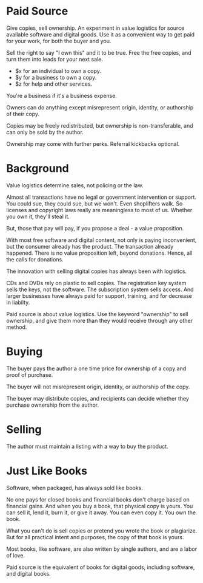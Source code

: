 # Paid Source

Give copies, sell ownership. An experiment in value logistics for source available software and digital goods. Use it as a convenient way to get paid for your work, for both the buyer and you.

Sell the right to say "I own this" and it to be true. Free the free copies, and turn them into leads for your next sale. 

- $x for an individual to own a copy.
- $y for a business to own a copy.
- $z for help and other services.

You're a business if it's a business expense.

Owners can do anything except misrepresent origin, identity, or authorship of their copy.

Copies may be freely redistributed, but ownership is non-transferable, and can only be sold by the author. 

Ownership may come with further perks. Referral kickbacks optional.

# Background

Value logistics determine sales, not policing or the law.

Almost all transactions have no legal or government intervention or support. You could sue, they could sue, but we won't. Even shoplifters walk. So licenses and copyright laws really are meaningless to most of us. Whether you own it, they'll steal it. 

But, those that pay will pay, if you propose a deal - a value proposition.

With most free software and digital content, not only is paying inconvenient, but the consumer already has the product. The transaction already happened. There is no value proposition left, beyond donations. Hence, all the calls for donations.

The innovation with selling digital copies has always been with logistics. 

CDs and DVDs rely on plastic to sell copies. The registration key system sells the keys, not the software. The subscription system sells access. And larger businesses have always paid for support, training, and for decrease in liabilty.

Paid source is about value logistics. Use the keyword "ownership" to sell ownership, and give them more than they would receive through any other method.

# Buying

The buyer pays the author a one time price for ownership of a copy and proof of purchase.

The buyer will not misrepresent origin, identity, or authorship of the copy.

The buyer may distribute copies, and recipients can decide whether they purchase ownership from the author.

# Selling

The author must maintain a listing with a way to buy the product.





# Just Like Books

Software, when packaged, has always sold like books.

No one pays for closed books and financial books don't charge based on financial gains. And when you buy a book, that physical copy is yours. You can sell it, lend it, burn it, or give it away. You can even copy it. You own the book. 

What you can't do is sell copies or pretend you wrote the book or plagiarize. But for all practical intent and purposes, the copy of that book is yours.

Most books, like software, are also written by single authors, and are a labor of love.

Paid source is the equivalent of books for digital goods, including software, and digital books.


